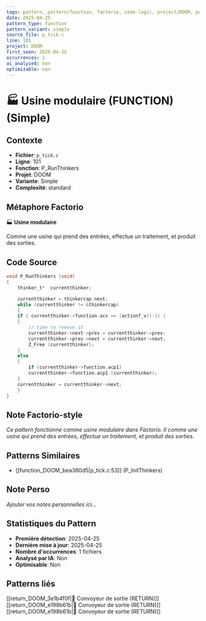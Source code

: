 ```yaml
---
tags: pattern, pattern/function, factorio, code-logic, project/DOOM, pattern/variant/simple
date: 2025-04-25
pattern_type: function
pattern_variant: simple
source_file: p_tick.c
line: 101
project: DOOM
first_seen: 2025-04-25
occurrences: 1
ai_analyzed: non
optimizable: non
---
```


# 🏭 Usine modulaire (FUNCTION) (Simple)

## Contexte
- **Fichier**: `p_tick.c`
- **Ligne**: 101
- **Fonction**: P_RunThinkers
- **Projet**: DOOM
- **Variante**: Simple
- **Complexité**: standard

## Métaphore Factorio
🏭 **Usine modulaire**

Comme une usine qui prend des entrées, effectue un traitement, et produit des sorties.

## Code Source
```c
void P_RunThinkers (void)
{
    thinker_t*	currentthinker;

    currentthinker = thinkercap.next;
    while (currentthinker != &thinkercap)
    {
	if ( currentthinker->function.acv == (actionf_v)(-1) )
	{
	    // time to remove it
	    currentthinker->next->prev = currentthinker->prev;
	    currentthinker->prev->next = currentthinker->next;
	    Z_Free (currentthinker);
	}
	else
	{
	    if (currentthinker->function.acp1)
		currentthinker->function.acp1 (currentthinker);
	}
	currentthinker = currentthinker->next;
    }
}
```

## Note Factorio-style
*Ce pattern fonctionne comme usine modulaire dans Factorio. Il comme une usine qui prend des entrées, effectue un traitement, et produit des sorties.*

## Patterns Similaires
- [[function_DOOM_bea360d5|p_tick.c:53]] (P_InitThinkers)

## Note Perso
*Ajouter vos notes personnelles ici...*

## Statistiques du Pattern
- **Première détection**: 2025-04-25
- **Dernière mise à jour**: 2025-04-25
- **Nombre d'occurrences**: 1 fichiers
- **Analysé par IA**: Non
- **Optimisable**: Non

## Patterns liés
[[return_DOOM_3e1b4f0f|🚚 Convoyeur de sortie (RETURN)]]
[[return_DOOM_e198b61b|🚚 Convoyeur de sortie (RETURN)]]
[[return_DOOM_e198b61b|🚚 Convoyeur de sortie (RETURN)]]
